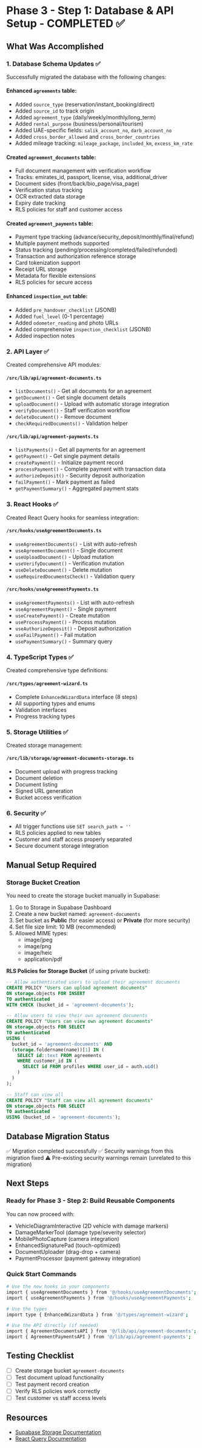 # Phase 3 - Step 1: Database & API Setup - COMPLETED ✅

## What Was Accomplished

### 1. Database Schema Updates ✅
Successfully migrated the database with the following changes:

#### Enhanced `agreements` table:
- Added `source_type` (reservation/instant_booking/direct)
- Added `source_id` to track origin
- Added `agreement_type` (daily/weekly/monthly/long_term)
- Added `rental_purpose` (business/personal/tourism)
- Added UAE-specific fields: `salik_account_no`, `darb_account_no`
- Added `cross_border_allowed` and `cross_border_countries`
- Added mileage tracking: `mileage_package`, `included_km`, `excess_km_rate`

#### Created `agreement_documents` table:
- Full document management with verification workflow
- Tracks: emirates_id, passport, license, visa, additional_driver
- Document sides (front/back/bio_page/visa_page)
- Verification status tracking
- OCR extracted data storage
- Expiry date tracking
- RLS policies for staff and customer access

#### Created `agreement_payments` table:
- Payment type tracking (advance/security_deposit/monthly/final/refund)
- Multiple payment methods supported
- Status tracking (pending/processing/completed/failed/refunded)
- Transaction and authorization reference storage
- Card tokenization support
- Receipt URL storage
- Metadata for flexible extensions
- RLS policies for secure access

#### Enhanced `inspection_out` table:
- Added `pre_handover_checklist` (JSONB)
- Added `fuel_level` (0-1 percentage)
- Added `odometer_reading` and photo URLs
- Added comprehensive `inspection_checklist` (JSONB)
- Added inspection notes

### 2. API Layer ✅
Created comprehensive API modules:

#### `/src/lib/api/agreement-documents.ts`
- `listDocuments()` - Get all documents for an agreement
- `getDocument()` - Get single document details
- `uploadDocument()` - Upload with automatic storage integration
- `verifyDocument()` - Staff verification workflow
- `deleteDocument()` - Remove document
- `checkRequiredDocuments()` - Validation helper

#### `/src/lib/api/agreement-payments.ts`
- `listPayments()` - Get all payments for an agreement
- `getPayment()` - Get single payment details
- `createPayment()` - Initialize payment record
- `processPayment()` - Complete payment with transaction data
- `authorizeDeposit()` - Security deposit authorization
- `failPayment()` - Mark payment as failed
- `getPaymentSummary()` - Aggregated payment stats

### 3. React Hooks ✅
Created React Query hooks for seamless integration:

#### `/src/hooks/useAgreementDocuments.ts`
- `useAgreementDocuments()` - List with auto-refresh
- `useAgreementDocument()` - Single document
- `useUploadDocument()` - Upload mutation
- `useVerifyDocument()` - Verification mutation
- `useDeleteDocument()` - Delete mutation
- `useRequiredDocumentsCheck()` - Validation query

#### `/src/hooks/useAgreementPayments.ts`
- `useAgreementPayments()` - List with auto-refresh
- `useAgreementPayment()` - Single payment
- `useCreatePayment()` - Create mutation
- `useProcessPayment()` - Process mutation
- `useAuthorizeDeposit()` - Deposit authorization
- `useFailPayment()` - Fail mutation
- `usePaymentSummary()` - Summary query

### 4. TypeScript Types ✅
Created comprehensive type definitions:

#### `/src/types/agreement-wizard.ts`
- Complete `EnhancedWizardData` interface (8 steps)
- All supporting types and enums
- Validation interfaces
- Progress tracking types

### 5. Storage Utilities ✅
Created storage management:

#### `/src/lib/storage/agreement-documents-storage.ts`
- Document upload with progress tracking
- Document deletion
- Document listing
- Signed URL generation
- Bucket access verification

### 6. Security ✅
- All trigger functions use `SET search_path = ''`
- RLS policies applied to new tables
- Customer and staff access properly separated
- Secure document storage integration

## Manual Setup Required

### Storage Bucket Creation
You need to create the storage bucket manually in Supabase:

1. Go to Storage in Supabase Dashboard
2. Create a new bucket named: `agreement-documents`
3. Set bucket as **Public** (for easier access) or **Private** (for more security)
4. Set file size limit: 10 MB (recommended)
5. Allowed MIME types: 
   - image/jpeg
   - image/png
   - image/heic
   - application/pdf

**RLS Policies for Storage Bucket** (if using private bucket):
```sql
-- Allow authenticated users to upload their agreement documents
CREATE POLICY "Users can upload agreement documents"
ON storage.objects FOR INSERT
TO authenticated
WITH CHECK (bucket_id = 'agreement-documents');

-- Allow users to view their own agreement documents
CREATE POLICY "Users can view own agreement documents"
ON storage.objects FOR SELECT
TO authenticated
USING (
  bucket_id = 'agreement-documents' AND
  (storage.foldername(name))[1] IN (
    SELECT id::text FROM agreements 
    WHERE customer_id IN (
      SELECT id FROM profiles WHERE user_id = auth.uid()
    )
  )
);

-- Staff can view all
CREATE POLICY "Staff can view all agreement documents"
ON storage.objects FOR SELECT
TO authenticated
USING (bucket_id = 'agreement-documents');
```

## Database Migration Status
✅ Migration completed successfully
✅ Security warnings from this migration fixed
⚠️ Pre-existing security warnings remain (unrelated to this migration)

## Next Steps

### Ready for Phase 3 - Step 2: Build Reusable Components
You can now proceed with:
- VehicleDiagramInteractive (2D vehicle with damage markers)
- DamageMarkerTool (damage type/severity selector)
- MobilePhotoCapture (camera integration)
- EnhancedSignaturePad (touch-optimized)
- DocumentUploader (drag-drop + camera)
- PaymentProcessor (payment gateway integration)

### Quick Start Commands
```bash
# Use the new hooks in your components
import { useAgreementDocuments } from '@/hooks/useAgreementDocuments';
import { useAgreementPayments } from '@/hooks/useAgreementPayments';

# Use the types
import type { EnhancedWizardData } from '@/types/agreement-wizard';

# Use the API directly (if needed)
import { AgreementDocumentsAPI } from '@/lib/api/agreement-documents';
import { AgreementPaymentsAPI } from '@/lib/api/agreement-payments';
```

## Testing Checklist
- [ ] Create storage bucket `agreement-documents`
- [ ] Test document upload functionality
- [ ] Test payment record creation
- [ ] Verify RLS policies work correctly
- [ ] Test customer vs staff access levels

## Resources
- [Supabase Storage Documentation](https://supabase.com/docs/guides/storage)
- [React Query Documentation](https://tanstack.com/query/latest)
